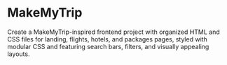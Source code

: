 # MakeMyTrip
Create a MakeMyTrip-inspired frontend project with organized HTML and CSS files for landing, flights, hotels, and packages pages, styled with modular CSS and featuring search bars, filters, and visually appealing layouts.
